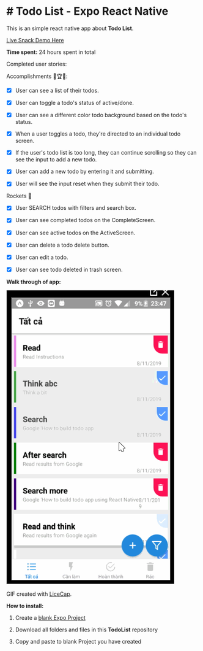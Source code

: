 

# # Todo List - Expo React Native

  

This is an simple react native app about **Todo List**.

[Live Snack Demo Here](https://snack.expo.io/@hoang016/github.com-hoangtran0410-coderschool_reactnative_week4:todolist)
  

**Time spent:** 24 hours spent in total

  

Completed user stories:

  Accomplishments 🥇🏆💯:

*  [x] User can see a list of their todos.

*  [x] User can toggle a todo's status of active/done.

*  [x] User can see a different color todo background based on the todo's status.

*  [x] When a user toggles a todo, they're directed to an individual todo screen.

*  [x] If the user's todo list is too long, they can continue scrolling so they can see the input to add a new todo.

*  [x] User can add a new todo by entering it and submitting.

*  [x] User will see the input reset when they submit their todo.

Rockets 🚀

*  [x] User SEARCH todos with filters and search box.

*  [x] User can see completed todos on the CompleteScreen.

*  [x] User can see active todos on the ActiveScreen.

*  [x] User can delete a todo delete button.

*  [x] User can edit a todo.

*  [x] User can see todo deleted in trash screen.


  

**Walk through of app:**

  

![Video Walk through](todolist.gif)

  

GIF created with [LiceCap](http://www.cockos.com/licecap/).

  
  

**How to install:**

  

1. Create a [blank Expo Project](https://hoangtran0410.github.io/CoderSchool_Courses/TutorialPrepare)

2. Download all folders and files in this **TodoList** repository

3. Copy and paste to blank Project you have created

